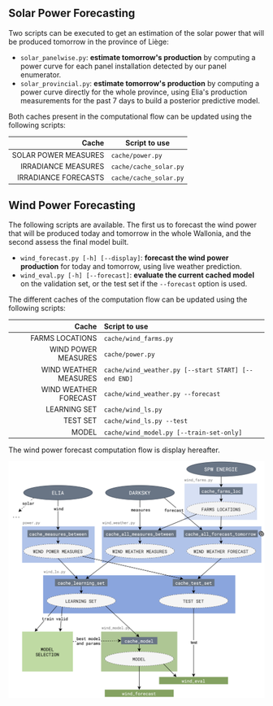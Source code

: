 ## Solar Power Forecasting

Two scripts can be executed to get an estimation of the solar power that will be produced tomorrow in the province of Liège:

- `solar_panelwise.py`: **estimate tomorrow's production** by computing a power curve for each panel installation detected by our panel enumerator.
- `solar_provincial.py`: **estimate tomorrow's production** by computing a power curve directly for the whole province, using Elia's production measurements for the past 7 days to build a posterior predictive model.

Both caches present in the computational flow can be updated using the following scripts:

|                Cache | Script to use          |
| -------------------: | ---------------------- |
| SOLAR POWER MEASURES | `cache/power.py`       |
|  IRRADIANCE MEASURES | `cache/cache_solar.py` |
| IRRADIANCE FORECASTS | `cache/cache_solar.py` |



## Wind Power Forecasting

The following scripts are available. The first us to forecast the wind power that will be produced today and tomorrow in the whole Wallonia, and the second assess the final model built.
 - `wind_forecast.py [-h] [--display]`: **forecast the wind power production** for today and tomorrow, using live weather prediction.
 - `wind_eval.py [-h] [--forecast]`: **evaluate the current cached model** on the validation set, or the test set if the `--forecast` option is used.

 The different caches of the computation flow can be updated using the following scripts:

| Cache | Script to use |
| -----:|:------------- |
| FARMS LOCATIONS | `cache/wind_farms.py` |
| WIND POWER MEASURES | `cache/power.py` |
| WIND WEATHER MEASURES | `cache/wind_weather.py [--start START] [--end END]` |
| WIND WEATHER FORECAST | `cache/wind_weather.py --forecast` |
| LEARNING SET | `cache/wind_ls.py` |
| TEST SET | `cache/wind_ls.py --test` |
| MODEL | `cache/wind_model.py [--train-set-only]` |

The wind power forecast computation flow is display hereafter.

![Wind Power Forecast Computation Flow](../resources/png/wind_computation_flow.png)